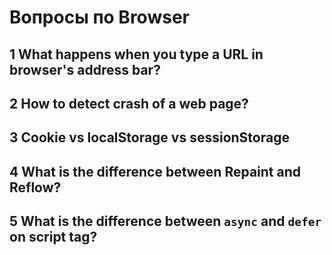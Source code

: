 # Вопросы по Browser

## 1 What happens when you type a URL in browser's address bar?

## 2 How to detect crash of a web page?

## 3 Cookie vs localStorage vs sessionStorage

## 4 What is the difference between Repaint and Reflow?

## 5 What is the difference between `async` and `defer` on script tag?

